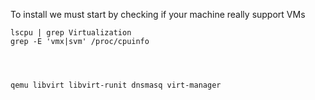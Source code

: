 To install we must start by checking if your machine really support VMs

    lscpu | grep Virtualization
    grep -E 'vmx|svm' /proc/cpuinfo




    qemu libvirt libvirt-runit dnsmasq virt-manager
